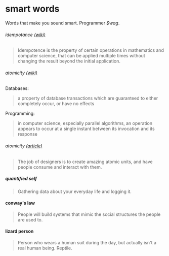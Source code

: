 # smart words

Words that make you sound smart. Programmer _$wag_.

###### idempotance [(wiki)](http://en.wikipedia.org/wiki/Idempotence)
> Idempotence is the property of certain operations in mathematics and computer
> science, that can be applied multiple times without changing the result beyond
> the initial application.

###### atomicity [(wiki)](http://en.wikipedia.org/wiki/Atomicity#Computing)
Databases:
> a property of database transactions which are guaranteed to either completely
> occur, or have no effects

Programming:
> in computer science, especially parallel algorithms, an operation appears
> to occur at a single instant between its invocation and its response

###### atomicity [(article)](http://blog.intercom.io/design-futures-1-creating-systems-not-products/)
> The job of designers is to create amazing atomic units, and have people
> consume and interact with them.

##### quantified self
> Gathering data about your everyday life and logging it.

#### conway's law
> People will build systems that mimic the social structures the people are used to.

#### lizard person
> Person who wears a human suit during the day, but actually isn't a real human
> being. Reptile.
